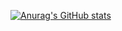 [![Anurag's GitHub stats](https://github-readme-stats.vercel.app/api?username=tqthienda1)](https://github.com/anuraghazra/github-readme-stats)